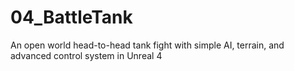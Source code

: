 # 04_BattleTank
An open world head-to-head tank fight with simple AI, terrain, and advanced control system in Unreal 4
